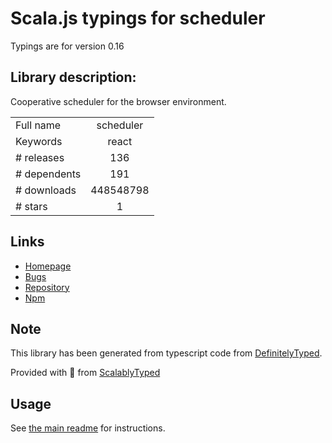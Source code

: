
# Scala.js typings for scheduler

Typings are for version 0.16

## Library description:
Cooperative scheduler for the browser environment.

|                    |                 |
| ------------------ | :-------------: |
| Full name          | scheduler |
| Keywords           | react |
| # releases         | 136 |
| # dependents       | 191 |
| # downloads        | 448548798 |
| # stars            | 1 |

## Links
- [Homepage](https://reactjs.org/)
- [Bugs](https://github.com/facebook/react/issues)
- [Repository](https://github.com/facebook/react)
- [Npm](https://www.npmjs.com/package/scheduler)
    


## Note
This library has been generated from typescript code from [DefinitelyTyped](https://definitelytyped.org).

Provided with :purple_heart: from [ScalablyTyped](https://github.com/oyvindberg/ScalablyTyped)

## Usage
See [the main readme](../../readme.md) for instructions.


